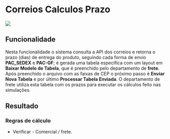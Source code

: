 # Correios Calculos Prazo

![](http://developers.connectparts.com.br/imagens/CorreiosCalculosPrazo01.png)

## Funcionalidade

Nesta funcionalidade o sistema consulta a API dos correios e retorna o prazo \(dias\) de entrega do produto, seguindo cada forma de envio **PAC\_SEDEX** e **PAC-GF**; é gerada uma tabela específica com um layout em **Baixar Modelo de Tabela**, que é preenchido pelo departamento de **frete**. Após preenchido o arquivo com as faixas de CEP o próximo passo é **Enviar Nova Tabela** e por último **Processar Tabela Enviada**. O departamento de frete utiliza esta tabela com os prazos para executar os cálculos feito nas simulações.

## Resultado

### Regras de cálculo

* Verificar - Comercial / frete.

